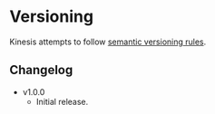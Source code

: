 # Versioning

Kinesis attempts to follow [semantic versioning rules](https://semver.org/).

## Changelog

- v1.0.0
  - Initial release.
